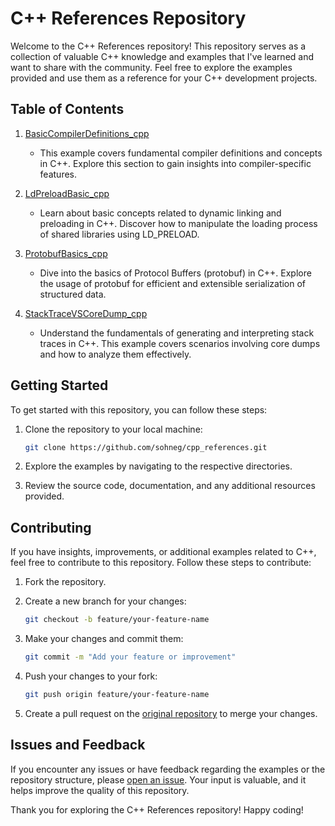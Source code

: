 # C++ References Repository

Welcome to the C++ References repository! This repository serves as a collection of valuable C++ knowledge and examples that I've learned and want to share with the community. Feel free to explore the examples provided and use them as a reference for your C++ development projects.

## Table of Contents

1. [BasicCompilerDefinitions_cpp](./BasicCompilerDefinitions_cpp)
   - This example covers fundamental compiler definitions and concepts in C++. Explore this section to gain insights into compiler-specific features.

2. [LdPreloadBasic_cpp](./LdPreloadBasic_cpp)
   - Learn about basic concepts related to dynamic linking and preloading in C++. Discover how to manipulate the loading process of shared libraries using LD_PRELOAD.

3. [ProtobufBasics_cpp](./ProtobufBasics_cpp)
   - Dive into the basics of Protocol Buffers (protobuf) in C++. Explore the usage of protobuf for efficient and extensible serialization of structured data.

4. [StackTraceVSCoreDump_cpp](./StackTraceVSCoreDump_cpp)
   - Understand the fundamentals of generating and interpreting stack traces in C++. This example covers scenarios involving core dumps and how to analyze them effectively.

## Getting Started

To get started with this repository, you can follow these steps:

1. Clone the repository to your local machine:

    ```bash
    git clone https://github.com/sohneg/cpp_references.git
    ```

2. Explore the examples by navigating to the respective directories.

3. Review the source code, documentation, and any additional resources provided.

## Contributing

If you have insights, improvements, or additional examples related to C++, feel free to contribute to this repository. Follow these steps to contribute:

1. Fork the repository.

2. Create a new branch for your changes:

    ```bash
    git checkout -b feature/your-feature-name
    ```

3. Make your changes and commit them:

    ```bash
    git commit -m "Add your feature or improvement"
    ```

4. Push your changes to your fork:

    ```bash
    git push origin feature/your-feature-name
    ```

5. Create a pull request on the [original repository](https://github.com/sohneg/cpp_references) to merge your changes.

## Issues and Feedback

If you encounter any issues or have feedback regarding the examples or the repository structure, please [open an issue](https://github.com/sohneg/cpp_references/issues). Your input is valuable, and it helps improve the quality of this repository.

Thank you for exploring the C++ References repository! Happy coding!